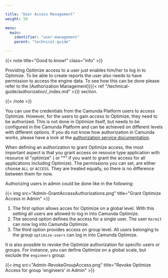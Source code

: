 ```yaml
---

title: "User Access Management"
weight: 50

menu:
  main:
    identifier: "user-management"
    parent: "technical-guide"

---
```


{{< note title="Good to know!" class="info" >}}

Providing Optimize access to a user just enables him/her to log in to Optimize. To be able
to create reports the user also needs to have permission to access the engine data. To see
how this can be done please refer to the [Authorization Management]({{< ref "/technical-guide/authorization/_index.md" >}}) section.

{{< /note >}}

You can use the credentials from the Camunda Platform users to access Optimize. However, for the users to gain access to Optimize, they need to be authorized. This is not done in Optimize itself, but needs to be configured in the Camunda Platform and can be achieved on different levels with different options. If you do not know how authorization in Camunda works, please have a look at the [authorization service documentation](https://docs.camunda.org/manual/latest/user-guide/process-engine/authorization-service/).

When defining an authorization to grant Optimize access, the most important aspect is that you grant access on resouce type application with resource id "optimize" ( or "*" if you want to grant the access for all applications including Optimize). The permissions you can set, are either choose `ALL` or `ACCESS`. They are treated equally, so there is no difference between them for now. 

Authorizing users in admin could be done like in the following:

{{< img src="Admin-GrantAccessAuthorizations.png" title="Grant Optimize Access in Admin" >}}

1. The first option allows acces for Optimize on a global level. With this setting all users are allowed to log in into Camunda Optimize.
2. The second option defines the access for a single user. The user `Kermit` can now log into Camunda Optimize.
3. The third option provides access on group level. All users belonging to the group `optimize-users` can log in into Camunda Optimize.



It is also possible to revoke the Optimize authorization for specific users or groups. For instance, you can define Optimize on a global scale, but exclude the `engineers` group:

{{< img src="Admin-RevokeGroupAccess.png" title="Revoke Optimize Access for group 'engineers' in Admin" >}}



